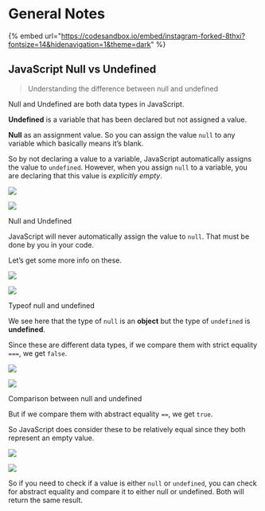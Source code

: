 # General Notes

{% embed url="https://codesandbox.io/embed/instagram-forked-8thxi?fontsize=14&hidenavigation=1&theme=dark" %}









## JavaScript Null vs Undefined

> Understanding the difference between null and undefined

Null and Undefined are both data types in JavaScript.

**Undefined** is a variable that has been declared but not assigned a value.

**Null** as an assignment value. So you can assign the value `null` to any variable which basically means it’s blank.

So by not declaring a value to a variable, JavaScript automatically assigns the value to `undefined`. However, when you assign `null` to a variable, you are declaring that this value is _explicitly empty_.

![](https://miro.medium.com/max/60/1\*SYsFgvpVRVrCl\_d393PNFA.png?q=20)

![](https://miro.medium.com/max/974/1\*SYsFgvpVRVrCl\_d393PNFA.png)

Null and Undefined

JavaScript will never automatically assign the value to `null`. That must be done by you in your code.

Let’s get some more info on these.

![](https://miro.medium.com/max/60/1\*bMAdPGGzZZXnyr6taL-Dag.png?q=20)

![](https://miro.medium.com/max/1144/1\*bMAdPGGzZZXnyr6taL-Dag.png)

Typeof null and undefined

We see here that the type of `null` is an **object** but the type of `undefined` is **undefined**.

Since these are different data types, if we compare them with strict equality `===`, we get `false`.

![](https://miro.medium.com/max/60/1\*8LcVAKAnmNfSLW9WqhUtLQ.png?q=20)

![](https://miro.medium.com/max/1144/1\*8LcVAKAnmNfSLW9WqhUtLQ.png)

Comparison between null and undefined

But if we compare them with abstract equality `==`, we get `true`.

So JavaScript does consider these to be relatively equal since they both represent an empty value.

![](https://miro.medium.com/max/60/1\*59myGFyjC5CKybc68poKPQ.png?q=20)

![](https://miro.medium.com/max/1026/1\*59myGFyjC5CKybc68poKPQ.png)

So if you need to check if a value is either `null` or `undefined`, you can check for abstract equality and compare it to either null or undefined. Both will return the same result.
